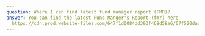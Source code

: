 ```yaml
---
question: Where I can find latest fund manager report (FMR)?
answer: You can find the latest Fund Manger's Report (fmr) here
  https://cdn.prod.website-files.com/647f1d0084dd393f468d58a6/67f520dac66258e61fc42dc2_Fmr%20Mar%2025%20v2.pdf
---
```

